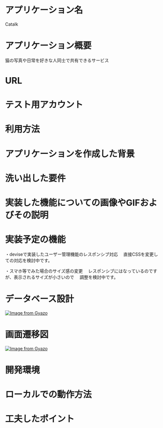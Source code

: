 # アプリケーション名
Catalk
# アプリケーション概要
猫の写真や日常を好きな人同士で共有できるサービス
# URL

# テスト用アカウント

# 利用方法

# アプリケーションを作成した背景

# 洗い出した要件

# 実装した機能についての画像やGIFおよびその説明

# 実装予定の機能
・deviseで実装したユーザー管理機能のレスポンシブ対応
　直接CSSを変更しての対応を検討中です。

・スマホ等でみた場合のサイズ感の変更
　レスポンシブにはなっているのですが、表示されるサイズが小さいので
　調整を検討中です。

# データベース設計
[![Image from Gyazo](https://i.gyazo.com/6b68e3ac10fae5a3cd99470809d746d2.png)](https://gyazo.com/6b68e3ac10fae5a3cd99470809d746d2)
# 画面遷移図
[![Image from Gyazo](https://i.gyazo.com/a927cfcb68875718075d50929d799043.png)](https://gyazo.com/a927cfcb68875718075d50929d799043)
# 開発環境

# ローカルでの動作方法

# 工夫したポイント
